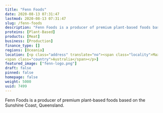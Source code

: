 ```yaml
---
title: "Fenn Foods"
date: 2020-08-13 07:31:47
lastmod: 2020-08-13 07:31:47
slug: /fenn-foods
description: "Fenn Foods is a producer of premium plant-based foods based on the Sunshine Coast, Queensland."
proteins: [Plant-Based]
products: [Meat]
business: [Production]
finance_type: []
regions: [Oceania]
location: [<p class="address" translate="no"><span class="locality">Maxwelton</span> <span class="postal-code">4822</span><br>
<span class="country">Australia</span></p>]
featured_image: ["fenn-logo.png"]
draft: false
pinned: false
homepage: false
weight: 5000
uuid: 7499
---
```

<p>Fenn Foods is a producer of premium plant-based foods based on the Sunshine Coast, Queensland.</p>
